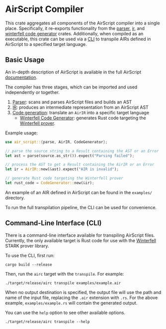 # AirScript Compiler

This crate aggregates all components of the AirScript compiler into a single place. Specifically, it re-exports functionality from the [parser](../parser/), [ir](../ir/), and [winterfell code generator](../codegen/winterfell/) crates. Additionally, when compiled as an executable, this crate can be used via a [CLI](#command-line-interface-cli) to transpile AIRs defined in AirScript to a specified target language.

## Basic Usage

An in-depth description of AirScript is available in the full AirScript [documentation](https://0xpolygonmiden.github.io/air-script/).

The compiler has three stages, which can be imported and used independently or together.

1. [Parser](../parser/): scans and parses AirScript files and builds an AST
2. [IR](../ir/): produces an intermediate representation from an AirScript AST
3. [Code generation](../codegen/): translate an `AirIR` into a specific target language
   - [Winterfell Code Generator](../codegen/winterfell/): generates Rust code targeting the [Winterfell prover](https://github.com/novifinancial/winterfell).

Example usage:

```Rust
use air_script::{parse, AirIR, CodeGenerator};

// parse the source string to a Result containing the AST or an Error
let ast = parse(source.as_str()).expect("Parsing failed");

// process the AST to get a Result containing the AirIR or an Error
let ir = AirIR::new(&ast).expect("AIR is invalid");

// generate Rust code targeting the Winterfell prover
let rust_code = CodeGenerator::new(&ir);
```

An example of an AIR defined in AirScript can be found in the `examples/` directory.

To run the full transpilation pipeline, the CLI can be used for convenience.

## Command-Line Interface (CLI)

There is a command-line interface available for transpiling AirScript files. Currently, the only available target is Rust code for use with the [Winterfell](https://github.com/novifinancial/winterfell) STARK prover library.

To use the CLI, first run:

```
cargo build --release
```

Then, run the `airc` target with the `transpile`. For example:

```
./target/release/airc transpile examples/example.air
```

When no output destination is specified, the output file will use the path and name of the input file, replacing the `.air` extension with `.rs`. For the above example, `examples/example.rs` will contain the generated output.

You can use the `help` option to see other available options.

```
./target/release/airc transpile --help
```
